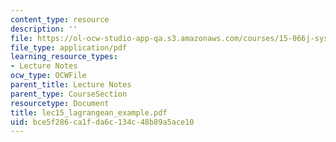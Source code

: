 ```yaml
---
content_type: resource
description: ''
file: https://ol-ocw-studio-app-qa.s3.amazonaws.com/courses/15-066j-system-optimization-and-analysis-for-manufacturing-summer-2003/bce5f286ca1fda6c134c48b89a5ace10_lec15_lagrangean_example.pdf
file_type: application/pdf
learning_resource_types:
- Lecture Notes
ocw_type: OCWFile
parent_title: Lecture Notes
parent_type: CourseSection
resourcetype: Document
title: lec15_lagrangean_example.pdf
uid: bce5f286-ca1f-da6c-134c-48b89a5ace10
---
```

